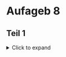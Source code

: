 # Aufageb 8

## Teil 1
<details>
<summary>Click to expand</summary>

Erstellen Sie ein Feld von 10 int-Werten und Initialisieren se das Feld mit beliebigen Daten.
Berechnen Sie die Summe aller Feldelemente und geben Sie die Summe aus.
Berechnen Sie den Mittelwert aller Feldelemente und geben Sie diesen aus.
Ermitteln Sie das größte Feldelement und geben sie dessen Position und Wert aus.

- [ ] Feld Initialisieren
- [ ] Summe berechnen
- [ ] Mittelwert berechnen
- [ ] Größtes Feldelement suchen


### Schritt 1

Initialisiere ein Integer-Feld mit 10 beliebigen Zahlenwerten

- [x] Feld Initialisieren
- [ ] Summe berechnen
- [ ] Mittelwert berechnen
- [ ] Größtes Feldelement suchen


### Schritt 2

Berechne die Summe des Feldes mit hilfe einer for() oder while() Schleife als Unterfunktion.
Die Summe soll auf dem Bildschirm ausgegeben werden.

- [x] Feld Initialisieren
- [x] Summe berechnen
- [ ] Mittelwert berechnen
- [ ] Größtes Feldelement suchen


### Schritt 3

Die Mittelwertberechnung soll ebenfalls als Unterfunktion geschrieben werden, welche die Unterfunktion für die Summe in sich aufruft.
Der Mittelwert soll auf dem Bildschirm ausgegeben werden.

- [x] Feld Initialisieren
- [x] Summe berechnen
- [x] Mittelwert berechnen
- [ ] Größtes Feldelement suchen


### Schritt 4

Schreiben Sie eine Schleife, welchen aus ihrem Feld das größte Element und dessen Position in dem Feld ermittelt und ausgibt.
Sie können dafür eine Unterfunktion verwenden oder es direkt in der Haptfunktion schreiben.

- [x] Feld Initialisieren
- [x] Summe berechnen
- [x] Mittelwert berechnen
- [x] Größtes Feldelement suchen

### Tip (Schritt 4)
<details>
<summary>Click to expand</summary>

Lass eine Zählschleife laufen und überprüfe welcher Wert kleiner bzw größer ist.

</details>

</details>

